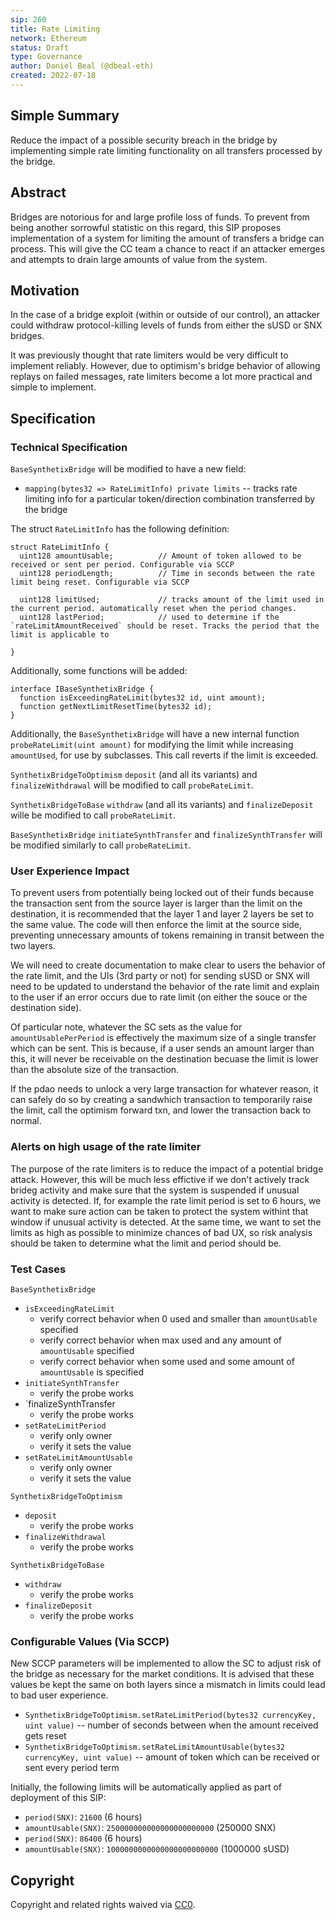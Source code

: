 ```yaml
---
sip: 260
title: Rate Limiting
network: Ethereum
status: Draft
type: Governance
author: Daniel Beal (@dbeal-eth)
created: 2022-07-18
---
```

<!--You can leave these HTML comments in your merged SIP and delete the visible duplicate text guides, they will not appear and may be helpful to refer to if you edit it again. This is the suggested template for new SIPs. Note that an SIP number will be assigned by an editor. When opening a pull request to submit your SIP, please use an abbreviated title in the filename, `sip-draft_title_abbrev.md`. The title should be 44 characters or less.-->

## Simple Summary

<!--"If you can't explain it simply, you don't understand it well enough." Simply describe the outcome the proposed changes intends to achieve. This should be non-technical and accessible to a casual community member.-->

Reduce the impact of a possible security breach in the bridge by implementing simple rate limiting functionality on all transfers processed by the bridge.

## Abstract
<!--A short (~200 word) description of the proposed change, the abstract should clearly describe the proposed change. This is what *will* be done if the SIP is implemented, not *why* it should be done or *how* it will be done. If the SIP proposes deploying a new contract, write, "we propose to deploy a new contract that will do x".-->

Bridges are notorious for and large profile loss of funds. To prevent from being another sorrowful statistic on this regard, this SIP proposes implementation of
a system for limiting the amount of transfers a bridge can process. This will give the CC team a chance to react if an attacker emerges and attempts to
drain large amounts of value from the system.

## Motivation
<!--This is the problem statement. This is the *why* of the SIP. It should clearly explain *why* the current state of the protocol is inadequate.  It is critical that you explain *why* the change is needed, if the SIP proposes changing how something is calculated, you must address *why* the current calculation is innaccurate or wrong. This is not the place to describe how the SIP will address the issue!-->

In the case of a bridge exploit (within or outside of our control), an attacker could withdraw protocol-killing levels of funds from either the sUSD or SNX
bridges. 

It was previously thought that rate limiters would be very difficult to implement reliably. However, due to optimism's bridge behavior of allowing replays
on failed messages, rate limiters become a lot more practical and simple to implement.

## Specification

<!--The specification should describe the syntax and semantics of any new feature, there are five sections
1. Overview
2. Rationale
3. Technical Specification
4. Test Cases
5. Configurable Values
-->


### Technical Specification

<!--The technical specification should outline the public API of the changes proposed. That is, changes to any of the interfaces Synthetix currently exposes or the creations of new ones.-->

`BaseSynthetixBridge` will be modified to have a new field:

* `mapping(bytes32 => RateLimitInfo) private limits` -- tracks rate limiting info for a particular token/direction combination transferred by the bridge

The struct `RateLimitInfo` has the following definition:

```
struct RateLimitInfo {
  uint128 amountUsable;          // Amount of token allowed to be received or sent per period. Configurable via SCCP
  uint128 periodLength;          // Time in seconds between the rate limit being reset. Configurable via SCCP

  uint128 limitUsed;             // tracks amount of the limit used in the current period. automatically reset when the period changes.
  uint128 lastPeriod;            // used to determine if the `rateLimitAmountReceived` should be reset. Tracks the period that the limit is applicable to
  
}
```

Additionally, some functions will be added:

```
interface IBaseSynthetixBridge {
  function isExceedingRateLimit(bytes32 id, uint amount);
  function getNextLimitResetTime(bytes32 id);
}
```

Additionally, the `BaseSynthetixBridge` will have a new internal function `probeRateLimit(uint amount)` for modifying the limit while increasing `amountUsed`, for use by subclasses. This call
reverts if the limit is exceeded.


`SynthetixBridgeToOptimism` `deposit` (and all its variants) and `finalizeWithdrawal` will be modified to call `probeRateLimit`.

`SynthetixBridgeToBase` `withdraw` (and all its variants) and `finalizeDeposit` wille be modified to call `probeRateLimit`.

`BaseSynthetixBridge` `initiateSynthTransfer` and `finalizeSynthTransfer` will be modified similarly to call `probeRateLimit`.


### User Experience Impact

To prevent users from potentially being locked out of their funds because the transaction sent from the source layer is larger than the limit on the destination,
it is recommended that the layer 1 and layer 2 layers be set to the same value. The code will then enforce the limit at the source side, preventing unnecessary amounts of
tokens remaining in transit between the two layers.

We will need to create documentation to make clear to users the behavior of the rate limit, and the UIs (3rd party or not) for sending sUSD or SNX will need to be 
updated to understand the behavior of the rate limit and explain to the user if an error occurs due to rate limit (on either the souce or the destination side).

Of particular note, whatever the SC sets as the value for `amountUsablePerPeriod` is effectively the maximum size of a single transfer which can be sent. This is because,
if a user sends an amount larger than this, it will never be receivable on the destination becuase the limit is lower than the absolute size of the transaction.

If the pdao needs to unlock a very large transaction for whatever reason, it can safely do so by creating a sandwhich transaction to temporarily raise the limit, call the optimism
forward txn, and lower the transaction back to normal.

### Alerts on high usage of the rate limiter

The purpose of the rate limiters is to reduce the impact of a potential bridge attack. However, this will be much less effictive if we don't actively track brideg
activity and make sure that the system is suspended if unusual activity is detected. If, for example the rate limit period is set to 6 hours, we want to make sure
action can be taken to protect the system withint that window if unusual activity is detected. At the same time, we want to set the limits as high as possible to minimize
chances of bad UX, so risk analysis should be taken to determine what the limit and period should be.

### Test Cases

`BaseSynthetixBridge`
* `isExceedingRateLimit`
  * verify correct behavior when 0 used and smaller than `amountUsable` specified
  * verify correct behavior when max used and any amount of `amountUsable` specified
  * verify correct behavior when some used and some amount of `amountUsable` is specified
* `initiateSynthTransfer`
  * verify the probe works
* `finalizeSynthTransfer
  * verify the probe works
* `setRateLimitPeriod`
  * verify only owner
  * verify it sets the value
* `setRateLimitAmountUsable`
  * verify only owner
  * verify it sets the value
  
`SynthetixBridgeToOptimism`
* `deposit`
  * verify the probe works
* `finalizeWithdrawal`
  * verify the probe works
  
`SynthetixBridgeToBase`
* `withdraw`
  * verify the probe works
* `finalizeDeposit`
  * verify the probe works

### Configurable Values (Via SCCP)

<!--Please list all values configurable via SCCP under this implementation.-->

New SCCP parameters will be implemented to allow the SC to adjust risk of the bridge as necessary for the market conditions. It is advised that these
values be kept the same on both layers since a mismatch in limits could lead to bad user experience.

* `SynthetixBridgeToOptimism.setRateLimitPeriod(bytes32 currencyKey, uint value)` -- number of seconds between when the amount received gets reset
* `SynthetixBridgeToOptimism.setRateLimitAmountUsable(bytes32 currencyKey, uint value)` -- amount of token which can be received or sent every period term

Initially, the following limits will be automatically applied as part of deployment of this SIP:

* `period(SNX)`: `21600` (6 hours)
* `amountUsable(SNX)`: `250000000000000000000000` (250000 SNX)
* `period(SNX)`: `86400` (6 hours)
* `amountUsable(SNX)`: `1000000000000000000000000` (1000000 sUSD)

## Copyright

Copyright and related rights waived via [CC0](https://creativecommons.org/publicdomain/zero/1.0/).
